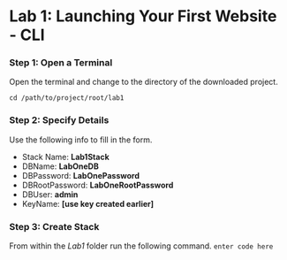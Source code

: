 # Lab 1: Launching Your First Website - CLI
### Step 1: Open a Terminal
Open the terminal and change to the directory of the downloaded project.

    cd /path/to/project/root/lab1
### Step 2: Specify Details
Use the following info to fill in the form.
 - Stack Name: **Lab1Stack**
 - DBName: **LabOneDB**
 - DBPassword: **LabOnePassword**
 - DBRootPassword: **LabOneRootPassword**
 - DBUser: **admin**
 - KeyName: **[use key created earlier]**
### Step 3: Create Stack
From within the *Lab1* folder run the following command.
	`enter code here`
<!--stackedit_data:
eyJoaXN0b3J5IjpbLTEzMTA2ODc1MTcsNzMwOTk4MTE2XX0=
-->